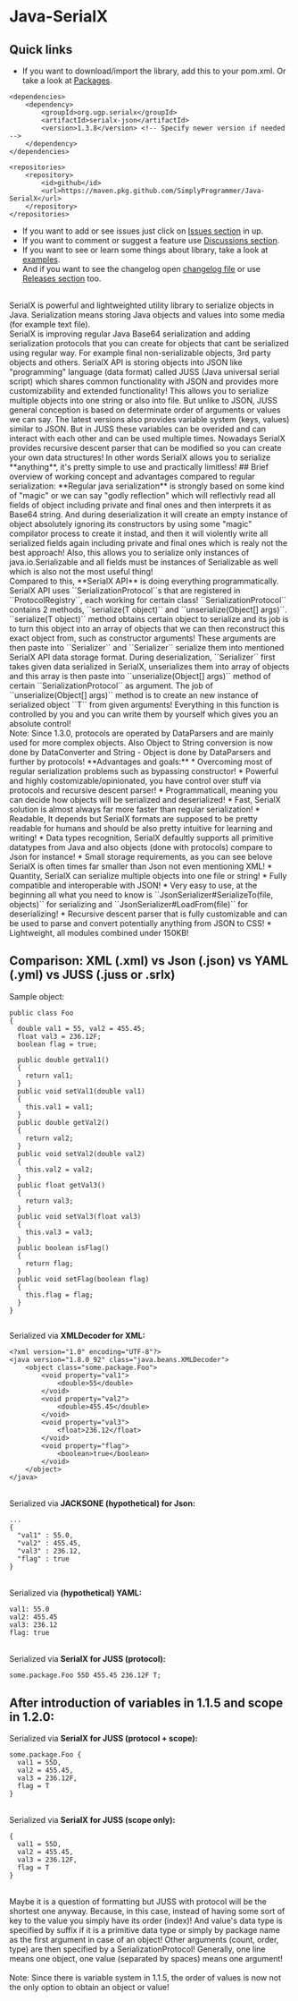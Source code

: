 # Java-SerialX
## Quick links
* If you want to download/import the library, add this to your pom.xml. Or take a look at [Packages](https://github.com/SimplyProgrammer?tab=packages&repo_name=Java-SerialX).
```
<dependencies>
	<dependency>
		<groupId>org.ugp.serialx</groupId>
		<artifactId>serialx-json</artifactId>
		<version>1.3.8</version> <!-- Specify newer version if needed -->
	</dependency>
</dependencies>

<repositories>
	<repository>
		<id>github</id>
		<url>https://maven.pkg.github.com/SimplyProgrammer/Java-SerialX</url>
	</repository>
</repositories>
```

* If you want to add or see issues just click on [Issues section](https://github.com/PetoPetko/Java-SerialX/issues) in up.
* If you want to comment or suggest a feature use [Discussions section](https://github.com/PetoPetko/Java-SerialX/discussions).
* If you want to see or learn some things about library, take a look at [examples](https://github.com/SimplyProgrammer/Java-SerialX/tree/tests-and-experimental-features/src/examples).
* And if you want to see the changelog open [changelog file](Changelog.md) or use [Releases section](https://github.com/PetoPetko/Java-SerialX/releases) too.
<br>
<!-- Kinda old... rewrite if possible -->
SerialX is powerful and lightweighted utility library to serialize objects in Java. Serialization means storing Java objects and values into some media (for example text file).<br>
SerialX is improving regular Java Base64 serialization and adding serialization protocols that you can create for objects that cant be serialized using regular way. For example final non-serializable objects, 3rd party objects and others. SerialX API is storing objects into JSON like "programming" language (data format) called JUSS (Java universal serial script) which shares common functionality with JSON and provides more customizability and extended functionality! This allows you to serialize multiple objects into one string or also into file. But unlike to JSON, JUSS general conception is based on determinate order of arguments or values we can say. The latest versions also provides variable system (keys, values) similar to JSON. But in JUSS these variables can be overided and can interact with each other and can be used multiple times. Nowadays SerialX provides recursive descent parser that can be modified so you can create your own data structures! In other words SerialX allows you to serialize **anything**, it's pretty simple to use and practically limitless!
## Brief overview of working concept and advantages compared to regular serialization:
**Regular java serialization** is strongly based on some kind of "magic" or we can say "godly reflection" which will reflectivly read all fields of object including private and final ones and then interprets it as Base64 string. And during deserialization it will create an empty instance of object absolutely ignoring its constructors by using some "magic" compilator process to create it instad, and then it will violently write all serialized fields again including private and final ones which is realy not the best approach! Also, this allows you to serialize only instances of java.io.Serializable and all fields must be instances of Serializable as well which is also not the most useful thing! <br>
Compared to this, **SerialX API** is doing everything programmatically. SerialX API uses ``SerializationProtocol``s that are registered in ``ProtocolRegistry``, each working for certain class! ``SerializationProtocol`` contains 2 methods, ``serialize(T object)`` and ``unserialize(Object[] args)``. ``serialize(T object)`` method obtains certain object to serialize and its job is to turn this object into an array of objects that we can then reconstruct this exact object from, such as constructor arguments! These arguments are then paste into ``Serializer`` and ``Serializer`` serialize them into mentioned SerialX API data storage format. During deserialization, ``Serializer`` first takes given data serialized in SerialX, unserializes them into array of objects and this array is then paste into ``unserialize(Object[] args)`` method of certain ``SerializationProtocol`` as argument. The job of ``unserialize(Object[] args)`` method is to create an new instance of serialized object ``T`` from given arguments! Everything in this function is controlled by you and you can write them by yourself which gives you an absolute control! <br>
Note: Since 1.3.0, protocols are operated by DataParsers and are mainly used for more complex objects. Also Object to String conversion is now done by DataConverter and String - Object is done by DataParsers and further by protocols!
**Advantages and goals:**
* Overcoming most of regular serialization problems such as bypassing constructor!
* Powerful and highly costomizable/opinionated, you have control over stuff via protocols and recursive descent parser!
* Programmaticall, meaning you can decide how objects will be serialized and deserialized!
* Fast, SerialX solution is almost always far more faster than regular serialization!
* Readable, It depends but SerialX formats are supposed to be pretty readable for humans and should be also pretty intuitive for learning and writing!
* Data types recognition, SerialX defaultly supports all primitive datatypes from Java and also objects (done with protocols) compare to Json for instance!
* Small storage requirements, as you can see belove SerialX is often times far smaller than Json not even mentioning XML!
* Quantity, SerialX can serialize multiple objects into one file or string!
* Fully compatible and interoperable with JSON!
* Very easy to use, at the beginning all what you need to know is ``JsonSerializer#SerializeTo(file, objects)`` for serializing and ``JsonSerializer#LoadFrom(file)`` for deserializing!
* Recursive descent parser that is fully customizable and can be used to parse and convert potentially anything from JSON to CSS!
* Lightweight, all modules combined under 150KB!

## Comparison: XML (.xml) vs Json (.json) vs YAML (.yml) vs JUSS (.juss or .srlx)
Sample object:
```
public class Foo
{
  double val1 = 55, val2 = 455.45;
  float val3 = 236.12F;
  boolean flag = true;

  public double getVal1()
  {
    return val1;
  }
  public void setVal1(double val1)
  {
    this.val1 = val1;
  }
  public double getVal2()
  {
    return val2;
  }
  public void setVal2(double val2)
  {
    this.val2 = val2;
  }
  public float getVal3()
  {
    return val3;
  }
  public void setVal3(float val3)
  {
    this.val3 = val3;
  }
  public boolean isFlag()
  {
    return flag;
  }
  public void setFlag(boolean flag)
  {
    this.flag = flag;
  }
}
```
##
Serialized via **XMLDecoder for XML:**
```
<?xml version="1.0" encoding="UTF-8"?>
<java version="1.8.0_92" class="java.beans.XMLDecoder">
    <object class="some.package.Foo">
        <void property="val1">
            <double>55</double>
        </void>
        <void property="val2">
            <double>455.45</double>
        </void>
        <void property="val3">
            <float>236.12</float>
        </void>
        <void property="flag">
            <boolean>true</boolean>
        </void>
    </object>
</java>
```
<br>Serialized via **JACKSONE (hypothetical) for Json:**
```
...
{
  "val1" : 55.0,
  "val2" : 455.45,
  "val3" : 236.12,
  "flag" : true 
}
```
<br>Serialized via **(hypothetical) YAML:**
```
val1: 55.0
val2: 455.45
val3: 236.12
flag: true 
```
<br>Serialized via **SerialX for JUSS (protocol):**
```
some.package.Foo 55D 455.45 236.12F T;
``` 
## After introduction of variables in 1.1.5 and scope in 1.2.0: <br>
Serialized via **SerialX for JUSS (protocol + scope):**
```
some.package.Foo {
  val1 = 55D,
  val2 = 455.45,
  val3 = 236.12F,
  flag = T 
}
```
<br>Serialized via **SerialX for JUSS (scope only):**
```
{
  val1 = 55D,
  val2 = 455.45,
  val3 = 236.12F,
  flag = T 
}
```
<br>Maybe it is a question of formatting but JUSS with protocol will be the shortest one anyway. Because, in this case, instead of having some sort of key to the value you simply have its order (index)! 
And value's data type is specified by suffix if it is a primitive data type or simply by package name as the first argument in case of an object! Other arguments (count, order, type) are then specified by a SerializationProtocol! Generally, one line means one object, one value (separated by spaces) means one argument! <br><br>
Note: Since there is variable system in 1.1.5, the order of values is now not the only option to obtain an object or value! <br>
<br>

